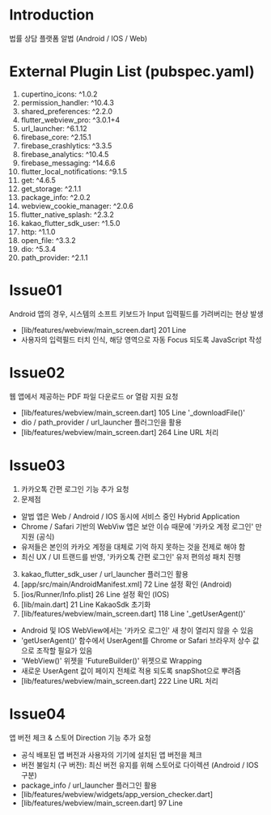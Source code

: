 # Introduction
법률 상담 플랫폼 알법 (Android / IOS / Web)

# External Plugin List (pubspec.yaml)
1. cupertino_icons: ^1.0.2
2. permission_handler: ^10.4.3
3. shared_preferences: ^2.2.0
4. flutter_webview_pro: ^3.0.1+4
5. url_launcher: ^6.1.12
6. firebase_core: ^2.15.1
7. firebase_crashlytics: ^3.3.5
8. firebase_analytics: ^10.4.5
9. firebase_messaging: ^14.6.6
10. flutter_local_notifications: ^9.1.5
11. get: ^4.6.5
12. get_storage: ^2.1.1
13. package_info: ^2.0.2
14. webview_cookie_manager: ^2.0.6
15. flutter_native_splash: ^2.3.2
16. kakao_flutter_sdk_user: ^1.5.0
17. http: ^1.1.0
18. open_file: ^3.3.2
19. dio: ^5.3.4
20. path_provider: ^2.1.1

# Issue01
Android 앱의 경우, 시스템의 소프트 키보드가 Input 입력필드를 가려버리는 현상 발생
- [lib/features/webview/main_screen.dart] 201 Line
- 사용자의 입력필드 터치 인식, 해당 영역으로 자동 Focus 되도록 JavaScript 작성

# Issue02
웹 앱에서 제공하는 PDF 파일 다운로드 or 열람 지원 요청
- [lib/features/webview/main_screen.dart] 105 Line '_downloadFile()'
- dio / path_provider / url_launcher 플러그인을 활용
- [lib/features/webview/main_screen.dart] 264 Line URL 처리

# Issue03
1. 카카오톡 간편 로그인 기능 추가 요청
2. 문제점
- 알법 앱은 Web / Android / IOS 동시에 서비스 중인 Hybrid Application
- Chrome / Safari 기반의 WebViw 앱은 보안 이슈 때문에 '카카오 계정 로그인' 만 지원 (공식)
- 유저들은 본인의 카카오 계정을 대체로 기억 하지 못하는 것을 전제로 해야 함
- 최신 UX / UI 트랜드를 반영, '카카오톡 간편 로그인' 유저 편의성 패치 진행
3. kakao_flutter_sdk_user / url_launcher 플러그인 활용
4. [app/src/main/AndroidManifest.xml] 72 Line 설정 확인 (Android)
5. [ios/Runner/Info.plist] 26 Line 설정 확인 (IOS)
6. [lib/main.dart] 21 Line KakaoSdk 초기화
7. [lib/features/webview/main_screen.dart] 118 Line '_getUserAgent()'
- Android 및 IOS WebView에서는 '카카오 로그인' 새 창이 열리지 않을 수 있음
- 'getUserAgent()' 함수에서 UserAgent를 Chrome or Safari 브라우저 상수 값으로 조작할 필요가 있음
- 'WebView()' 위젯을 'FutureBuilder()' 위젯으로 Wrapping
- 새로운 UserAgent 값이 페이지 전체로 적용 되도록 snapShot으로 뿌려줌
- [lib/features/webview/main_screen.dart] 222 Line URL 처리

# Issue04
앱 버전 체크 & 스토어 Direction 기능 추가 요청
- 공식 배포된 앱 버전과 사용자의 기기에 설치된 앱 버전을 체크
- 버전 불일치 (구 버전): 최신 버전 유지를 위해 스토어로 다이렉션 (Android / IOS 구분)
- package_info / url_launcher 플러그인 활용
- [lib/features/webview/widgets/app_version_checker.dart]
- [lib/features/webview/main_screen.dart] 97 Line